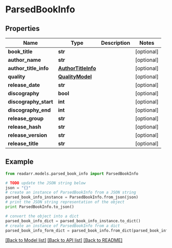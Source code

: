 # ParsedBookInfo


## Properties
Name | Type | Description | Notes
------------ | ------------- | ------------- | -------------
**book_title** | **str** |  | [optional] 
**author_name** | **str** |  | [optional] 
**author_title_info** | [**AuthorTitleInfo**](AuthorTitleInfo.md) |  | [optional] 
**quality** | [**QualityModel**](QualityModel.md) |  | [optional] 
**release_date** | **str** |  | [optional] 
**discography** | **bool** |  | [optional] 
**discography_start** | **int** |  | [optional] 
**discography_end** | **int** |  | [optional] 
**release_group** | **str** |  | [optional] 
**release_hash** | **str** |  | [optional] 
**release_version** | **str** |  | [optional] 
**release_title** | **str** |  | [optional] 

## Example

```python
from readarr.models.parsed_book_info import ParsedBookInfo

# TODO update the JSON string below
json = "{}"
# create an instance of ParsedBookInfo from a JSON string
parsed_book_info_instance = ParsedBookInfo.from_json(json)
# print the JSON string representation of the object
print ParsedBookInfo.to_json()

# convert the object into a dict
parsed_book_info_dict = parsed_book_info_instance.to_dict()
# create an instance of ParsedBookInfo from a dict
parsed_book_info_form_dict = parsed_book_info.from_dict(parsed_book_info_dict)
```
[[Back to Model list]](../README.md#documentation-for-models) [[Back to API list]](../README.md#documentation-for-api-endpoints) [[Back to README]](../README.md)


